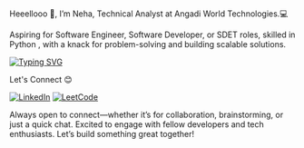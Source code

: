 Heeellooo 👋, I’m Neha, Technical Analyst at Angadi World Technologies.💻

Aspiring for Software Engineer, Software Developer, or SDET roles, skilled in Python , with a knack for problem-solving and building scalable solutions.

[![Typing SVG](https://readme-typing-svg.demolab.com?font=Fira+Code&pause=0&width=435&lines=Software+Engineer+%7C+SDE+%7C+SDET+Roles;Python+%7C+C+%7C+SQL+%7C+Tableau;Fast+Learner+%7C+Crisp+Coder)](https://git.io/typing-svg)


Let's Connect 😊


[![LinkedIn](https://img.shields.io/badge/LinkedIn-0A66C2?style=for-the-badge&logo=linkedin&logoColor=white&labelColor=blue)](https://www.linkedin.com/in/neha-konakalla-733072a5/)
[![LeetCode](https://img.shields.io/badge/LeetCode-FFA116?style=for-the-badge&logo=leetcode&logoColor=white&labelColor=orange)](https://leetcode.com/u/neha_konakalla/)

Always open to connect—whether it’s for collaboration, brainstorming, or just a quick chat. Excited to engage with fellow developers and tech enthusiasts. Let’s build something great together!

